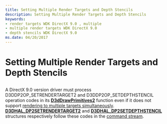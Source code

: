 ```yaml
---
title: Setting Multiple Render Targets and Depth Stencils
description: Setting Multiple Render Targets and Depth Stencils
keywords:
- render targets WDK DirectX 9.0 , multiple
- multiple render targets WDK DirectX 9.0
- depth stencils WDK DirectX 9.0
ms.date: 04/20/2017
---
```


# Setting Multiple Render Targets and Depth Stencils


## <span id="ddk_setting_multiple_render_targets_and_depth_stencils_gg"></span><span id="DDK_SETTING_MULTIPLE_RENDER_TARGETS_AND_DEPTH_STENCILS_GG"></span>


A DirectX 9.0 version driver must process D3DDP2OP\_SETRENDERTARGET2 and D3DDP2OP\_SETDEPTHSTENCIL operation codes in its [**D3dDrawPrimitives2**](/windows-hardware/drivers/ddi/d3dhal/nc-d3dhal-lpd3dhal_drawprimitives2cb) function even if it does not support [rendering to multiple targets simultaneously](rendering-to-multiple-targets-simultaneously.md). [**D3DHAL\_DP2SETRENDERTARGET2**](/windows-hardware/drivers/ddi/d3dhal/ns-d3dhal-_d3dhal_dp2setrendertarget2) and [**D3DHAL\_DP2SETDEPTHSTENCIL**](/windows-hardware/drivers/ddi/d3dhal/ns-d3dhal-_d3dhal_dp2setdepthstencil) structures respectively follow these codes in the [command stream](command-stream.md).

 

